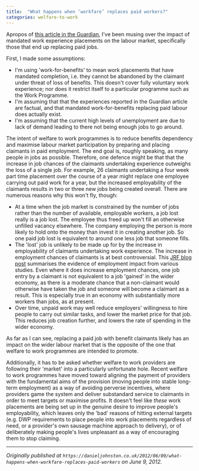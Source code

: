 ```yaml
---
title:  "What happens when ‘workfare’ replaces paid workers?"
categories: welfare-to-work
---
```


Apropos of [this article in the Guardian](http://www.guardian.co.uk/society/2012/jun/08/jubilee-stewards-unpaid-labour-growing), I've been musing over the impact of mandated work experience placements on the labour market, specifically those that end up replacing paid jobs.

First, I made some assumptions:

- I'm using 'work-for-benefits' to mean work placements that have mandated completion, i.e. they cannot be abandoned by the claimant under threat of loss of benefits. This doesn't cover fully voluntary work experience; nor does it restrict itself to a particular programme such as the Work Programme.
- I'm assuming that that the experiences reported in the Guardian article are factual, and that mandated work-for-benefits replacing paid labour does actually exist.
- I'm assuming that the current high levels of unemployment are due to lack of demand leading to there not being enough jobs to go around.

The intent of welfare to work programmes is to reduce benefits dependency and maximise labour market participation by preparing and placing claimants in paid employment. The end goal is, roughly speaking, as many people in jobs as possible. Therefore, one defence might be that that the increase in job chances of the claimants undertaking experience outweighs the loss of a single job. For example, 26 claimants undertaking a four week part time placement over the course of a year might replace one employee carrying out paid work for a year, but the increased employability of the claimants results in two or three new jobs being created overall. There are numerous reasons why this won't fly, though:

- At a time when the job market is constrained by the number of jobs rather than the number of available, employable workers, a job lost really is a job lost. The employee thus freed up won't fill an otherwise unfilled vacancy elsewhere. The company employing the person is more likely to hold onto the money than invest it in creating another job. So one paid job lost is equivalent to around one less job that someone fills.
- The 'lost' job is unlikely to be made up for by the increase in employability of claimants undertaking work experience. The increase in employment chances of claimants is at best controversial. This [JRF blog post](http://www.jrf.org.uk/blog/2012/02/workfare-how-about-some-evidence) summarises the evidence of employment impact from various studies. Even where it does increase employment chances, one job entry by a claimant is not equivalent to a job 'gained' in the wider economy, as there is a moderate chance that a non-claimant would otherwise have taken the job and someone will become a claimant as a result. This is especially true in an economy with substantially more workers than jobs, as at present.
- Over time, unpaid work may well reduce employers' willingness to hire people to carry out similar tasks, and lower the market price for that job. This reduces job creation further, and lowers the rate of spending in the wider economy.

As far as I can see, replacing a paid job with benefit claimants likely has an impact on the wider labour market that is the opposite of the one that welfare to work programmes are intended to promote.

Additionally, it has to be asked whether welfare to work providers are following their 'market' into a particularly unfortunate hole. Recent welfare to work programmes have moved toward aligning the payment of providers with the fundamental aims of the provision (moving people into stable long-term employment) as a way of avoiding perverse incentives, where providers game the system and deliver substandard service to claimants in order to meet targets or maximise profits. It doesn't feel like *these* work placements are being set up in the genuine desire to improve people's employability, which leaves only the 'bad' reasons of hitting external targets (e.g. DWP requirements to place people into work placements regardless of need, or a provider's own sausage machine approach to delivery), or of deliberately making people's lives unpleasant as a way of encouraging them to stop claiming.

---

*Originally published at `https://danieljohnston.co.uk/2012/06/09/what-happens-when-workfare-replaces-paid-workers` on June 9, 2012.*
